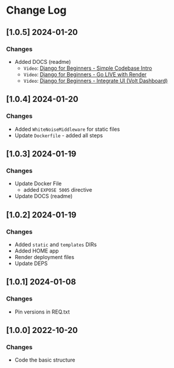 # Change Log

## [1.0.5] 2024-01-20
### Changes

- Added DOCS (readme)
  - `Video`: [Django for Beginners - Simple Codebase Intro](https://www.youtube.com/watch?v=dVybpJRwbmc)
  - `Video`: [Django for Beginners - Go LIVE with Render](https://www.youtube.com/watch?v=JyzjVYMuzBQ)
  - `Video`: [Django for Beginners - Integrate UI (Volt Dashboard)](https://www.youtube.com/watch?v=gqw0Bs67lM4)

## [1.0.4] 2024-01-20
### Changes

- Added `WhiteNoiseMiddleware` for static files
- Update `Dockerfile` - added all steps

## [1.0.3] 2024-01-19
### Changes

- Update Docker File
  - added `EXPOSE 5005` directive 
- Update DOCS (readme) 

## [1.0.2] 2024-01-19 
### Changes

- Added `static` and `templates` DIRs
- Added HOME app
- Render deployment files 
- Update DEPS  

## [1.0.1] 2024-01-08
### Changes

- Pin versions in REQ.txt

## [1.0.0] 2022-10-20
### Changes

- Code the basic structure

